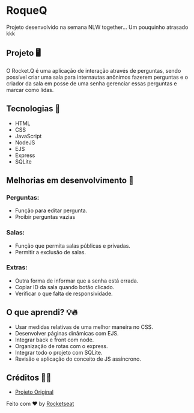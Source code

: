 # RoqueQ

Projeto desenvolvido na semana NLW together... Um pouquinho atrasado kkk

## Projeto 🖥️

O Rocket.Q é uma aplicação de interação através de perguntas, sendo possível criar uma sala para internautas anônimos fazerem perguntas e o criador da sala em posse de uma senha gerenciar essas perguntas e marcar como lidas.

## Tecnologias 🚀

- HTML
- CSS
- JavaScript
- NodeJS
- EJS
- Express
- SQLite

## Melhorias em desenvolvimento 📑

### Perguntas:
- Função para editar pergunta.
- Proibir perguntas vazias

### Salas:
- Função que permita salas públicas e privadas.
- Permitir a exclusão de salas.

### Extras:
- Outra forma de informar que a senha está errada.
- Copiar ID da sala quando botão clicado.
- Verificar o que falta de responsividade.

## O que aprendi? 💡🔥

- Usar medidas relativas de uma melhor maneira no CSS.
- Desenvolver páginas dinâmicas com EJS.
- Integrar back e front com node.
- Organização de rotas com o express.
- Integrar todo o projeto com SQLite.
- Revisão e aplicação do conceito de JS assíncrono.

## Créditos 💪🖤

- [Projeto Original](https://github.com/rocketseat-education/nlw-06-discover)


Feito com ♥ by [Rocketseat](https://www.rocketseat.com.br/)
